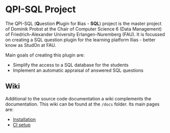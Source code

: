 # QPI-SQL Project

The QPI-SQL (**Q**uestion **P**lugin for **I**lias - **SQL**) project is the
master project of Dominik Probst at the Chair of Computer Science 6 (Data
Management) of Friedrich-Alexander University Erlangen-Nuremberg (FAU). It is
focussed on creating a SQL question plugin for the learning platform Ilias -
better know as StudOn at FAU.

Main goals of creating this plugin are:

- Simplify the access to a SQL database for the students
- Implement an automatic appraisal of answered SQL questions

## Wiki

Additional to the source code documentation a wiki complements the documentation.
This wiki can be found at the `/docs` folder. Its main pages are:

- [Installation](docs/installation.md)
- [CI setup](docs/ci-setup.md)
